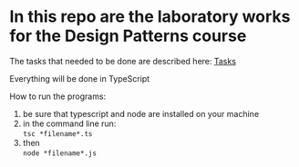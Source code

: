 # In this repo are the laboratory works for the Design Patterns course

The tasks that needed to be done are described here:
[Tasks](https://github.com/Wazea/SDTM-Labs)

Everything will be done in TypeScript

How to run the programs:

1. be sure that typescript and node are installed on your machine
2. in the command line run:<br/>
   `tsc *filename*.ts`<br/>
3. then<br/>
   `node *filename*.js`
